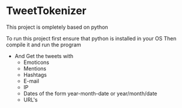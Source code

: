 # TweetTokenizer
This project is ompletely based on python

To run this project first ensure that python is installed in your OS
Then compile it and run the program

* And Get the tweets with
    * Emoticons
    * Mentions
    * Hashtags
    * E-mail
    * IP
    * Dates of the form year-month-date or year/month/date
    * URL's
